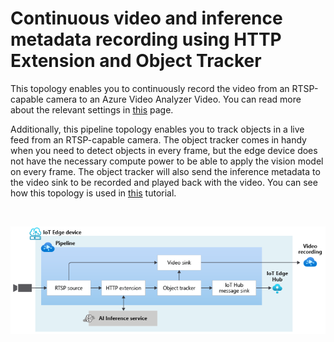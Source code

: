 # Continuous video and inference metadata recording using HTTP Extension and Object Tracker

This topology enables you to continuously record the video from an RTSP-capable camera to an Azure Video Analyzer Video. You can read more about the relevant settings in [this](https://github.com/Azure/video-analyzer/tree/main/pipelines/live/topologies/cvr-video-sink/readme.md) page.

Additionally, this pipeline topology enables you to track objects in a live feed from an RTSP-capable camera. The object tracker comes in handy when you need to detect objects in every frame, but the edge device does not have the necessary compute power to be able to apply the vision model on every frame. The object tracker will also send the inference metadata to the video sink to be recorded and played back with the video. You can see how this topology is used in [this](https://docs.microsoft.com/azure/azure-video-analyzer/video-analyzer-docs/record-stream-inference-data-with-video) tutorial.


<br>
<p align="center">
  <img src="./topology.png" title="Continuous video and inference metadata recording using HTTP Extension and Object Tracker"/>
</p>
<br>
